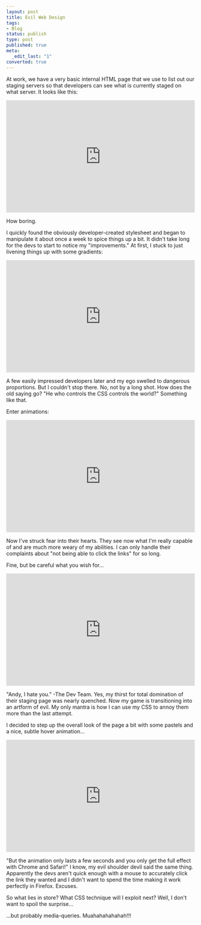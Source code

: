 ```yaml
---
layout: post
title: Evil Web Design
tags:
- Blog
status: publish
type: post
published: true
meta:
  _edit_last: "1"
converted: true
---
```

At work, we have a very basic internal HTML page that we use to list out our staging servers so that developers can see what is currently staged on what server.  It looks like this:

<iframe src="http://dabblet.com/gist/2577227" style="width:100%;height:300px;" frameborder="0"></iframe>

How boring.

I quickly found the obviously developer-created stylesheet and began to manipulate it about once a week to spice things up a bit. It didn't take long for the devs to start to notice my "improvements." At first, I stuck to just livening things up with some gradients:

<iframe src="http://dabblet.com/gist/2577295" style="width:100%;height:300px;" frameborder="0"></iframe>

A few easily impressed developers later and my ego swelled to dangerous proportions. But I couldn't stop there. No, not by a long shot. How does the old saying go? "He who controls the CSS controls the world?" Something like that.

Enter animations:

<iframe src="http://dabblet.com/gist/2577324" style="width:100%;height:300px;" frameborder="0"></iframe>

Now I've struck fear into their hearts. They see now what I'm really capable of and are much more weary of my abilities.  I can only handle their complaints about "not being able to click the links" for so long.

Fine, but be careful what you wish for...

<iframe src="http://dabblet.com/gist/2576677" style="width:100%;height:300px;" frameborder="0"></iframe>

"Andy, I hate you." -The Dev Team.  Yes, my thirst for total domination of their staging page was nearly quenched.  Now my game is transitioning into an artform of evil.  My only mantra is how I can use my CSS to annoy them more than the last attempt.

I decided to step up the overall look of the page a bit with some pastels and a nice, subtle hover animation...

<iframe src="http://dabblet.com/gist/2576097" style="width:100%;height:300px;" frameborder="0"></iframe>

"But the animation only lasts a few seconds and you only get the full effect with Chrome and Safari!" I know, my evil shoulder devil said the same thing. Apparently the devs aren't quick enough with a mouse to accurately click the link they wanted and I didn't want to spend the time making it work perfectly in Firefox. Excuses.

So what lies in store? What CSS technique will I exploit next? Well, I don't want to spoil the surprise...

...but probably media-queries.  Muahahahahahah!!!
